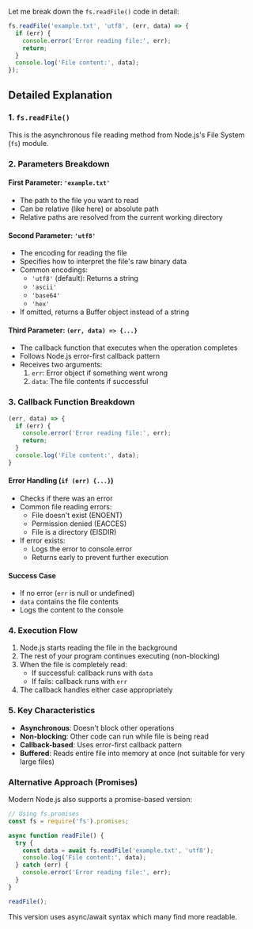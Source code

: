 Let me break down the `fs.readFile()` code in detail:

```javascript
fs.readFile('example.txt', 'utf8', (err, data) => {
  if (err) {
    console.error('Error reading file:', err);
    return;
  }
  console.log('File content:', data);
});
```

## Detailed Explanation

### 1. `fs.readFile()`
This is the asynchronous file reading method from Node.js's File System (`fs`) module.

### 2. Parameters Breakdown

#### First Parameter: `'example.txt'`
- The path to the file you want to read
- Can be relative (like here) or absolute path
- Relative paths are resolved from the current working directory

#### Second Parameter: `'utf8'`
- The encoding for reading the file
- Specifies how to interpret the file's raw binary data
- Common encodings:
  - `'utf8'` (default): Returns a string
  - `'ascii'`
  - `'base64'`
  - `'hex'`
- If omitted, returns a Buffer object instead of a string

#### Third Parameter: `(err, data) => {...}`
- The callback function that executes when the operation completes
- Follows Node.js error-first callback pattern
- Receives two arguments:
  1. `err`: Error object if something went wrong
  2. `data`: The file contents if successful

### 3. Callback Function Breakdown

```javascript
(err, data) => {
  if (err) {
    console.error('Error reading file:', err);
    return;
  }
  console.log('File content:', data);
}
```

#### Error Handling (`if (err) {...}`)
- Checks if there was an error
- Common file reading errors:
  - File doesn't exist (ENOENT)
  - Permission denied (EACCES)
  - File is a directory (EISDIR)
- If error exists:
  - Logs the error to console.error
  - Returns early to prevent further execution

#### Success Case
- If no error (`err` is null or undefined)
- `data` contains the file contents
- Logs the content to the console

### 4. Execution Flow
1. Node.js starts reading the file in the background
2. The rest of your program continues executing (non-blocking)
3. When the file is completely read:
   - If successful: callback runs with `data`
   - If fails: callback runs with `err`
4. The callback handles either case appropriately

### 5. Key Characteristics
- **Asynchronous**: Doesn't block other operations
- **Non-blocking**: Other code can run while file is being read
- **Callback-based**: Uses error-first callback pattern
- **Buffered**: Reads entire file into memory at once (not suitable for very large files)

### Alternative Approach (Promises)

Modern Node.js also supports a promise-based version:

```javascript
// Using fs.promises
const fs = require('fs').promises;

async function readFile() {
  try {
    const data = await fs.readFile('example.txt', 'utf8');
    console.log('File content:', data);
  } catch (err) {
    console.error('Error reading file:', err);
  }
}

readFile();
```

This version uses async/await syntax which many find more readable.